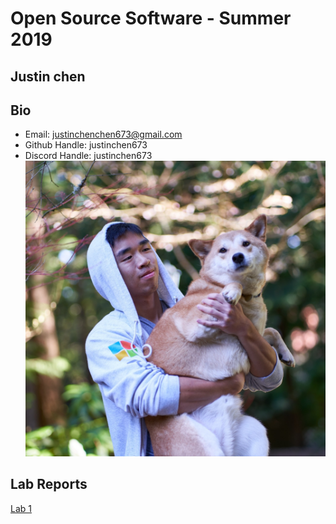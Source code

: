 # Open Source Software - Summer 2019
## Justin chen

## Bio
- Email: justinchenchen673@gmail.com
- Github Handle: justinchen673
- Discord Handle: justinchen673
![profile](profile.jpg)

## Lab Reports
[Lab 1](labs/lab-01/report.md)
